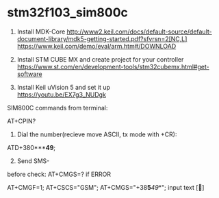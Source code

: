 # stm32f103_sim800c

1. Install MDK-Core
   http://www2.keil.com/docs/default-source/default-document-library/mdk5-getting-started.pdf?sfvrsn=2[NC,L]
   https://www.keil.com/demo/eval/arm.htm#/DOWNLOAD

3. Install STM CUBE MX and create project for your controller
   https://www.st.com/en/development-tools/stm32cubemx.html#get-software

2. Install Keil uVision 5 and set it up   
   https://youtu.be/EX7g3_NUDgk
   
SIM800C commands from terminal:

AT+CPIN?

1. Dial the number(recieve move ASCII, tx mode with +CR): 

ATD+380*****49**; 


2. Send SMS-

before check: 
AT+CMGS=?
if ERROR


AT+CMGF=1;
AT+CSCS="GSM";
AT+CMGS="+38**5***49**";
 input text
[]


